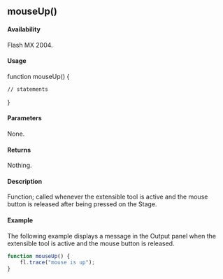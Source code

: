 ## mouseUp()

#### Availability

Flash MX 2004.

#### Usage

function mouseUp() {

    // statements
}

#### Parameters

None.

#### Returns

Nothing.

#### Description

Function; called whenever the extensible tool is active and the mouse button is released after being pressed on the Stage.

#### Example

The following example displays a message in the Output panel when the extensible tool is active and the mouse button is released.

```javascript
function mouseUp() { 
    fl.trace("mouse is up");
}

```